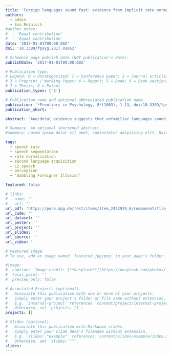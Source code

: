 ```yaml
---
title: 'Foreign languages sound fast: evidence from implicit rate normalization'
authors:
  - admin 
  - Eva Reinisch
#author_notes:
#  - 'Equal contribution'
#  - 'Equal contribution'
date: '2017-01-01T00:00:00Z'
doi: '10.3389/fpsyg.2017.01063'

# Schedule page publish date (NOT publication's date).
publishDate: '2017-01-01T00:00:00Z'

# Publication type.
# Legend: 0 = Uncategorized; 1 = Conference paper; 2 = Journal article;
# 3 = Preprint / Working Paper; 4 = Report; 5 = Book; 6 = Book section;
# 7 = Thesis; 8 = Patent
publication_types: ['2']

# Publication name and optional abbreviated publication name.
publication: '*Frontiers in Psychology, 8*(1063), 1-13, doi:10.3389/fpsyg.2017.01063'
publication_short: ''

abstract: 'Anecdotal evidence suggests that unfamiliar languages sound faster than one’s native language. Empirical evidence for this impression has, so far, come from explicit rate judgments. The aim of the present study was to test whether such perceived rate differences between native and foreign languages (FLs) have effects on implicit speech processing. Our measure of implicit rate perception was “normalization for speech rate”: an ambiguous vowel between short /a/ and long /a:/ is interpreted as /a:/ following a fast but as /a/ following a slow carrier sentence. That is, listeners did not judge speech rate itself; instead, they categorized ambiguous vowels whose perception was implicitly affected by the rate of the context. We asked whether a bias towards long /a:/ might be observed when the context is not actually faster but simply spoken in a FL. A fully symmetrical experimental design was used: Dutch and German participants listened to rate matched (fast and slow) sentences in both languages spoken by the same bilingual speaker. Sentences were followed by non-words that contained vowels from an /a-a:/ duration continuum. Results from Experiments 1 and 2 showed a consistent effect of rate normalization for both listener groups. Moreover, for German listeners, across the two experiments, foreign sentences triggered more /a:/ responses than (rate matched) native sentences, suggesting that foreign sentences were indeed perceived as faster. Moreover, this FL effect was modulated by participants’ ability to understand the FL. Those participants that scored higher on a FL translation task showed less of a FL effect. However, opposite effects were found for the Dutch listeners. For them, their native rather than the FL induced more /a:/ responses. Nevertheless, this reversed effect could be reduced when additional spectral properties of the context were controlled for. Experiment 3, using explicit rate judgments, replicated the effect for German but not Dutch listeners. We therefore conclude that the subjective impression that FLs sound fast may have an effect on implicit speech processing, with implications for how language learners perceive spoken segments in a FL.'

# Summary. An optional shortened abstract.
#summary: Lorem ipsum dolor sit amet, consectetur adipiscing elit. Duis posuere tellus ac convallis placerat. Proin tincidunt magna sed ex sollicitudin condimentum.

tags:
  - speech rate
  - speech segmentation
  - rate normalization
  - second language acquisition
  - L2 speech
  - perception
  - ‘Gabbling Foreigner Illusion’

featured: false

# links:
# - name: ""
#   url: ""
url_pdf: 'https://pure.mpg.de/rest/items/item_2452939_6/component/file_2511367/content'
url_code: ''
url_dataset: ''
url_poster: ''
url_project: ''
url_slides: ''
url_source: ''
url_video: ''

# Featured image
# To use, add an image named `featured.jpg/png` to your page's folder.

#image:
#  caption: 'Image credit: [**Unsplash**](https://unsplash.com/photos/jdD8gXaTZsc)'
#  focal_point: ''
#  preview_only: false

# Associated Projects (optional).
#   Associate this publication with one or more of your projects.
#   Simply enter your project's folder or file name without extension.
#   E.g. `internal-project` references `content/project/internal-project/index.md`.
#   Otherwise, set `projects: []`.
projects: []

# Slides (optional).
#   Associate this publication with Markdown slides.
#   Simply enter your slide deck's filename without extension.
#   E.g. `slides: "example"` references `content/slides/example/index.md`.
#   Otherwise, set `slides: ""`.
slides:
---
```


<!-- THIS MARKDOWN BIT IS CURRENTLY COMMENTED OUT









{{% callout note %}}
Click the _Cite_ button above to demo the feature to enable visitors to import publication metadata into their reference management software.
{{% /callout %}}

Supplementary notes can be added here, including [code and math](https://wowchemy.com/docs/content/writing-markdown-latex/).
-->
